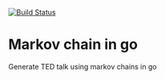 [![Build Status](https://travis-ci.org/Gonzih/markov-golang.svg?branch=master)](https://travis-ci.org/Gonzih/markov-golang)
# Markov chain in go

Generate TED talk using markov chains in go
